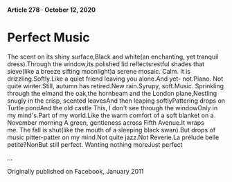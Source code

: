 #### Article 278 · October 12, 2020

# Perfect Music

The scent on its shiny surface,Black and white(an enchanting, yet tranquil dress).Through the window,its polished lid reflectsrestful shades that sieve(like a breeze sifting moonlight)a serene mosaic. Calm. It is drizzling.Softly.Like a quiet friend leaving you alone.And yet- not.Piano. Not quite winter.Still, autumn has retired.New rain.Syrupy, soft.Music. Sprinkling through the elmand the oak,the hornbeam and the London plane,Nestling snugly in the crisp, scented leavesAnd then leaping softlyPattering drops on Turtle pondAnd the old castle This, I don't see through the windowOnly in my mind's.Part of my world.Like the warm comfort of a soft blanket on a November morning A green, gentleness across Fifth Avenue.It wraps me. The fall is shut(like the mouth of a sleeping black swan).But drops of music pitter-patter on my mind.Not quite jazz.Not Reverie.La prélude belle petite?NonBut still perfect. Wanting nothing moreJust perfect

...

Originally published on Facebook, January 2011